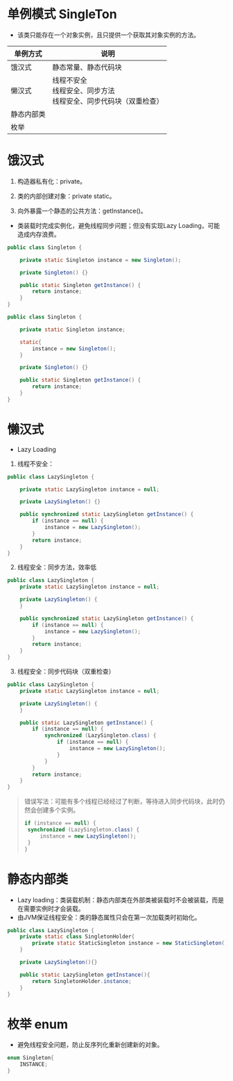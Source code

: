 # 单例模式 SingleTon

- 该类只能存在一个对象实例，且只提供一个获取其对象实例的方法。

| 单例方式   | 说明                                                         |
| ---------- | ------------------------------------------------------------ |
| 饿汉式     | 静态常量、静态代码块                                         |
| 懒汉式     | 线程不安全<br />线程安全、同步方法<br />线程安全、同步代码块（双重检查） |
| 静态内部类 |                                                              |
| 枚举       |                                                              |

# 饿汉式

1. 构造器私有化：private。

2. 类的内部创建对象：private static。

3. 向外暴露一个静态的公共方法：getInstance()。

- 类装载时完成实例化，避免线程同步问题；但没有实现Lazy Loading，可能造成内存浪费。

```java
public class Singleton {

    private static Singleton instance = new Singleton();

    private Singleton() {}

    public static Singleton getInstance() {
        return instance;
    }
}
```

```java
public class Singleton {

    private static Singleton instance;

    static{
        instance = new Singleton();
    }

    private Singleton() {}

    public static Singleton getInstance() {
        return instance;
    }
}
```

# 懒汉式

- Lazy Loading

1. 线程不安全：

```java
public class LazySingleton {

    private static LazySingleton instance = null;

    private LazySingleton() {}

    public synchronized static LazySingleton getInstance() {
        if (instance == null) {
            instance = new LazySingleton();
        }
        return instance;
    }
}
```

2. 线程安全：同步方法，效率低

```java
public class LazySingleton {
    private static LazySingleton instance = null;

    private LazySingleton() {
    }

    public synchronized static LazySingleton getInstance() {
        if (instance == null) {
            instance = new LazySingleton();
        }
        return instance;
    }
}
```

3. 线程安全：同步代码块（双重检查）

```java
public class LazySingleton {
    private static LazySingleton instance = null;

    private LazySingleton() {
    }

    public static LazySingleton getInstance() {
        if (instance == null) {
            synchronized (LazySingleton.class) {
                if (instance == null) {
                    instance = new LazySingleton();
                }
            }
        }
        return instance;
    }
}
```

> 错误写法：可能有多个线程已经经过了判断，等待进入同步代码块，此时仍然会创建多个实例。
>
> ```java
> if (instance == null) {
>  synchronized (LazySingleton.class) {
>      instance = new LazySingleton();
>  }
> }
> ```

# 静态内部类

- Lazy loading：类装载机制：静态内部类在外部类被装载时不会被装载，而是在需要实例时才会装载。
- 由JVM保证线程安全：类的静态属性只会在第一次加载类时初始化。

```java
public class LazySingleton {
    private static class SingletonHolder{
        private static StaticSingleton instance = new StaticSingleton();
    }

    private LazySingleton(){}

    public static LazySingleton getInstance(){
        return SingletonHolder.instance;
    }
}
```

# 枚举 enum

- 避免线程安全问题，防止反序列化重新创建新的对象。

```java
enum Singleton{
    INSTANCE;
}
```
